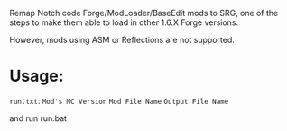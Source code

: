 Remap Notch code Forge/ModLoader/BaseEdit mods to SRG, one of the steps to make them able to load in other 1.6.X Forge versions.

However, mods using ASM or Reflections are not supported.

# Usage:

`run.txt`:
`Mod's MC Version`
`Mod File Name`
`Output File Name`

and run run.bat
